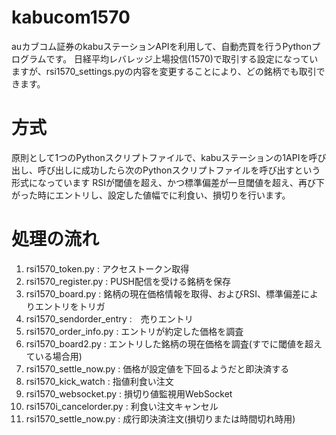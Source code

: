 # kabucom1570
auカブコム証券のkabuステーションAPIを利用して、自動売買を行うPythonプログラムです。
日経平均レバレッジ上場投信(1570)で取引する設定になっていますが、rsi1570_settings.pyの内容を変更することにより、どの銘柄でも取引できます。
# 方式
原則として1つのPythonスクリプトファイルで、kabuステーションの1APIを呼び出し、呼び出しに成功したら次のPythonスクリプトファイルを呼び出すという形式になっています
RSIが閾値を超え、かつ標準偏差が一旦閾値を超え、再び下がった時にエントリし、設定した値幅でに利食い、損切りを行います。
# 処理の流れ
1. rsi1570_token.py : アクセストークン取得
2. rsi1570_register.py : PUSH配信を受ける銘柄を保存
3. rsi1570_board.py : 銘柄の現在価格情報を取得、およびRSI、標準偏差によりエントリをトリガ
4. rsi1570_sendorder_entry :　売りエントリ
5. rsi1570_order_info.py : エントリが約定した価格を調査
6. rsi1570_board2.py : エントリした銘柄の現在価格を調査(すでに閾値を超えている場合用)
7. rsi1570_settle_now.py : 価格が設定値を下回るようだと即決済する
8. rsi1570_kick_watch : 指値利食い注文
9. rsi1570_websocket.py : 損切り値監視用WebSocket
10. rsi1570i_cancelorder.py : 利食い注文キャンセル
11. rsi1570_settle_now.py : 成行即決済注文(損切りまたは時間切れ時用)

